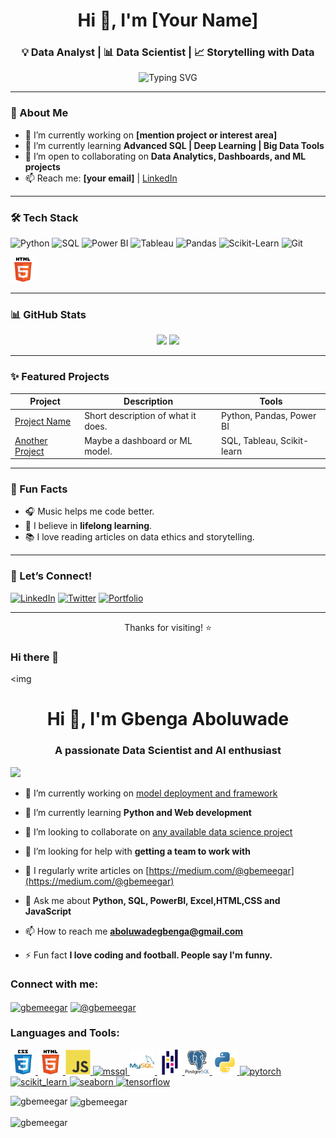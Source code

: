 <h1 align="center">Hi 👋, I'm [Your Name]</h1>
<h3 align="center">💡 Data Analyst | 📊 Data Scientist | 📈 Storytelling with Data</h3>

<p align="center">
  <img src="https://readme-typing-svg.herokuapp.com?font=Fira+Code&size=24&pause=1000&color=00BFFF&center=true&vCenter=true&width=435&lines=Turning+Data+into+Decisions;Data+is+the+New+Oil;Let's+Analyze+and+Visualize+Together!" alt="Typing SVG" />
</p>

---

### 🚀 About Me

- 🔭 I’m currently working on **[mention project or interest area]**
- 🌱 I’m currently learning **Advanced SQL | Deep Learning | Big Data Tools**
- 👯 I’m open to collaborating on **Data Analytics, Dashboards, and ML projects**
- 📫 Reach me: **[your email]** | [LinkedIn](https://linkedin.com/in/yourprofile)

---

### 🛠️ Tech Stack

![Python](https://img.shields.io/badge/Python-3776AB?style=for-the-badge&logo=python&logoColor=white)
![SQL](https://img.shields.io/badge/SQL-336791?style=for-the-badge&logo=postgresql&logoColor=white)
![Power BI](https://img.shields.io/badge/PowerBI-F2C811?style=for-the-badge&logo=powerbi&logoColor=black)
![Tableau](https://img.shields.io/badge/Tableau-E97627?style=for-the-badge&logo=tableau&logoColor=white)
![Pandas](https://img.shields.io/badge/Pandas-150458?style=for-the-badge&logo=pandas&logoColor=white)
![Scikit-Learn](https://img.shields.io/badge/Scikit--Learn-F7931E?style=for-the-badge&logo=scikit-learn&logoColor=white)
![Git](https://img.shields.io/badge/Git-F05032?style=for-the-badge&logo=git&logoColor=white)

<a href="https://www.w3.org/html/" target="_blank" rel="noreferrer"> <img src="https://raw.githubusercontent.com/devicons/devicon/master/icons/html5/html5-original-wordmark.svg" alt="html5" width="40" height="40"/> </a>

---

### 📊 GitHub Stats

<p align="center">
  <img src="https://github-readme-stats.vercel.app/api?username=yourgithubusername&show_icons=true&theme=radical" width="48%" />
  <img src="https://github-readme-streak-stats.herokuapp.com?user=yourgithubusername&theme=radical&hide_border=true" width="48%" />
</p>

---

### ✨ Featured Projects

| Project | Description | Tools |
|--------|-------------|-------|
| [Project Name](#) | Short description of what it does. | Python, Pandas, Power BI |
| [Another Project](#) | Maybe a dashboard or ML model. | SQL, Tableau, Scikit-learn |

---

### 🎯 Fun Facts

- 🎧 Music helps me code better.
- 🧠 I believe in **lifelong learning**.
- 📚 I love reading articles on data ethics and storytelling.

---

### 🤝 Let’s Connect!

[![LinkedIn](https://img.shields.io/badge/-LinkedIn-0077B5?style=flat-square&logo=linkedin&logoColor=white)](https://linkedin.com/in/yourprofile)
[![Twitter](https://img.shields.io/badge/-Twitter-1DA1F2?style=flat-square&logo=twitter&logoColor=white)](https://twitter.com/yourhandle)
[![Portfolio](https://img.shields.io/badge/-Portfolio-black?style=flat-square&logo=github&logoColor=white)](https://yourportfolio.com)

---

<p align="center">Thanks for visiting! ⭐️</p>


### Hi there 👋

<!--
**Gbemeegar/Gbemeegar** is a ✨ _special_ ✨ repository because its `README.md` (this file) appears on your GitHub profile.

Here are some ideas to get you started:

- 🔭 I’m currently working on ...
- 🌱 I’m currently learning ...
- 👯 I’m looking to collaborate on ...
- 🤔 I’m looking for help with ...
- 💬 Ask me about ...
- 📫 How to reach me: ...
- 😄 Pronouns: ...
- ⚡ Fun fact: ...
-->


<img<h1 align="center">Hi 👋, I'm Gbenga Aboluwade</h1>
<h3 align="center">A passionate Data Scientist and AI enthusiast</h3>
<img src="https://www.canva.com/design/DAFMBysLqUI/ExE0JQzRcqILrBadyLtFGQ/edit?utm_content=DAFMBysLqUI&utm_campaign=designshare&utm_medium=link2&utm_source=sharebutton"/>

- 🔭 I’m currently working on [model deployment and framework](https//:tobeattached.com)

- 🌱 I’m currently learning **Python and Web development**

- 👯 I’m looking to collaborate on [any available data science project](https//:tobeattached.com)

- 🤝 I’m looking for help with **getting a team to work with**

- 📝 I regularly write articles on [https://medium.com/@gbemeegar](https://medium.com/@gbemeegar)

- 💬 Ask me about **Python, SQL, PowerBI, Excel,HTML,CSS and JavaScript**

- 📫 How to reach me **aboluwadegbenga@gmail.com**

- ⚡ Fun fact **I love coding and football. People say I'm funny.**

<h3 align="left">Connect with me:</h3>
<p align="left">
<a href="https://twitter.com/gbemeegar" target="blank"><img align="center" src="https://raw.githubusercontent.com/rahuldkjain/github-profile-readme-generator/master/src/images/icons/Social/twitter.svg" alt="gbemeegar" height="30" width="40" /></a>
<a href="https://medium.com/@gbemeegar" target="blank"><img align="center" src="https://raw.githubusercontent.com/rahuldkjain/github-profile-readme-generator/master/src/images/icons/Social/medium.svg" alt="@gbemeegar" height="30" width="40" /></a>
</p>

<h3 align="left">Languages and Tools:</h3>
<p align="left"> <a href="https://www.w3schools.com/css/" target="_blank" rel="noreferrer"> <img src="https://raw.githubusercontent.com/devicons/devicon/master/icons/css3/css3-original-wordmark.svg" alt="css3" width="40" height="40"/> </a> <a href="https://www.w3.org/html/" target="_blank" rel="noreferrer"> <img src="https://raw.githubusercontent.com/devicons/devicon/master/icons/html5/html5-original-wordmark.svg" alt="html5" width="40" height="40"/> </a> <a href="https://developer.mozilla.org/en-US/docs/Web/JavaScript" target="_blank" rel="noreferrer"> <img src="https://raw.githubusercontent.com/devicons/devicon/master/icons/javascript/javascript-original.svg" alt="javascript" width="40" height="40"/> </a> <a href="https://www.microsoft.com/en-us/sql-server" target="_blank" rel="noreferrer"> <img src="https://www.svgrepo.com/show/303229/microsoft-sql-server-logo.svg" alt="mssql" width="40" height="40"/> </a> <a href="https://www.mysql.com/" target="_blank" rel="noreferrer"> <img src="https://raw.githubusercontent.com/devicons/devicon/master/icons/mysql/mysql-original-wordmark.svg" alt="mysql" width="40" height="40"/> </a> <a href="https://pandas.pydata.org/" target="_blank" rel="noreferrer"> <img src="https://raw.githubusercontent.com/devicons/devicon/2ae2a900d2f041da66e950e4d48052658d850630/icons/pandas/pandas-original.svg" alt="pandas" width="40" height="40"/> </a> <a href="https://www.postgresql.org" target="_blank" rel="noreferrer"> <img src="https://raw.githubusercontent.com/devicons/devicon/master/icons/postgresql/postgresql-original-wordmark.svg" alt="postgresql" width="40" height="40"/> </a> <a href="https://www.python.org" target="_blank" rel="noreferrer"> <img src="https://raw.githubusercontent.com/devicons/devicon/master/icons/python/python-original.svg" alt="python" width="40" height="40"/> </a> <a href="https://pytorch.org/" target="_blank" rel="noreferrer"> <img src="https://www.vectorlogo.zone/logos/pytorch/pytorch-icon.svg" alt="pytorch" width="40" height="40"/> </a> <a href="https://scikit-learn.org/" target="_blank" rel="noreferrer"> <img src="https://upload.wikimedia.org/wikipedia/commons/0/05/Scikit_learn_logo_small.svg" alt="scikit_learn" width="40" height="40"/> </a> <a href="https://seaborn.pydata.org/" target="_blank" rel="noreferrer"> <img src="https://seaborn.pydata.org/_images/logo-mark-lightbg.svg" alt="seaborn" width="40" height="40"/> </a> <a href="https://www.tensorflow.org" target="_blank" rel="noreferrer"> <img src="https://www.vectorlogo.zone/logos/tensorflow/tensorflow-icon.svg" alt="tensorflow" width="40" height="40"/> </a> </p>

<p><img align="left" src="https://github-readme-stats.vercel.app/api/top-langs?username=gbemeegar&show_icons=true&locale=en&layout=compact" alt="gbemeegar" /></p>

<p>&nbsp;<img align="center" src="https://github-readme-stats.vercel.app/api?username=gbemeegar&show_icons=true&locale=en" alt="gbemeegar" /></p>

<p><img align="center" src="https://github-readme-streak-stats.herokuapp.com/?user=gbemeegar&" alt="gbemeegar" /></p>
